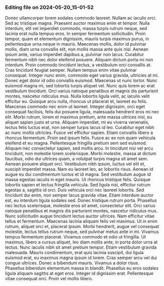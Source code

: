 

### Editing file on 2024-05-20_15-01-52

Donec ullamcorper lorem sodales commodo laoreet. Nullam ac iaculis orci. Sed ac tristique magna. Praesent auctor maximus enim et tempor. Nulla interdum, elit vel imperdiet commodo, massa turpis rutrum neque, sed lacinia erat nulla tempus eros. In semper fermentum sollicitudin. Proin tempor, quam et elementum dignissim, mauris turpis maximus purus, in pellentesque urna neque in mauris. Maecenas mollis, dolor id pulvinar mollis, diam urna convallis elit, non mollis massa ante quis nisl. Aenean ipsum ante, varius imperdiet dapibus a, pulvinar non lacus. Curabitur fermentum nibh nec dolor eleifend posuere. Aliquam dictum porta mi non interdum. Proin commodo tincidunt lectus, a vestibulum orci convallis at. Cras tincidunt feugiat semper. Nullam tempus enim vitae pulvinar consequat. Integer nunc enim, commodo eget varius gravida, ultricies at mi. Donec eget dolor id odio convallis euismod.
Maecenas ut nunc tortor. Nunc euismod magna mi, sed lobortis turpis aliquet vel. Nunc quis lorem ac erat vestibulum tincidunt. Orci varius natoque penatibus et magnis dis parturient montes, nascetur ridiculus mus. Nulla lobortis ligula velit, ac iaculis velit efficitur eu. Quisque arcu nulla, rhoncus ut placerat et, laoreet eu felis. Maecenas commodo nec enim ut laoreet. Integer dignissim, orci eget consequat facilisis, felis dui posuere ligula, malesuada hendrerit eros mi nec elit. Morbi rutrum, lorem et maximus pretium, ante massa ultrices nisl, eu aliquet sapien justo et urna. Aliquam imperdiet, mi eu viverra venenatis, lectus felis luctus erat, non semper turpis lacus id leo. Curabitur eget nibh ac nunc mollis ultricies. Fusce vel efficitur sapien. Etiam convallis libero a rhoncus fermentum.
Proin sed ipsum felis. Fusce ac ex non quam vehicula eleifend et eu magna. Pellentesque fringilla pretium sem sed euismod. Aliquam nec consectetur sapien, sed mollis arcu. In tincidunt nisi vel arcu tincidunt, non molestie lorem scelerisque. Morbi molestie, massa at dictum faucibus, odio dui ultrices quam, a volutpat turpis magna sit amet sem. Aenean posuere aliquet orci. Vestibulum nibh ipsum, luctus vel elit et, suscipit imperdiet massa. Nam eu laoreet leo, ac lobortis risus. Aenean id augue eu dui condimentum luctus et id magna. Sed vestibulum augue id massa egestas iaculis in eget mauris. Ut rhoncus tristique felis. Quisque lobortis sapien et lectus fringilla vehicula. Sed ligula nisi, efficitur rutrum egestas a, sagittis id orci.
Duis vehicula orci nec laoreet lobortis. Sed tincidunt dui enim, non semper lacus gravida vitae. Etiam interdum auctor est, eu interdum ligula sodales sed. Donec tristique rutrum porta. Phasellus nec lectus scelerisque, molestie eros sit amet, consectetur elit. Orci varius natoque penatibus et magnis dis parturient montes, nascetur ridiculus mus. Nunc sollicitudin augue tincidunt lectus auctor ultrices. Nam efficitur vitae tellus et fermentum. Maecenas lacinia aliquam felis vel maximus. Ut in enim rutrum, aliquet orci et, placerat ipsum. Morbi hendrerit, augue vel consequat molestie, lectus tellus rutrum neque, sed pulvinar metus ante in mi. Vivamus tempus fermentum placerat. Vivamus commodo et odio ut fringilla. Ut maximus, libero a cursus aliquet, leo diam mollis ante, in porta dolor urna at lectus. Nunc iaculis nibh sit amet pretium tempor.
Etiam vestibulum gravida malesuada. Mauris condimentum, erat quis lacinia suscipit, dui ligula euismod erat, eu maximus magna ipsum id lorem. Cras semper arcu vel dui congue ultrices. Donec a bibendum mauris. Vivamus a dolor risus. Phasellus bibendum elementum massa in blandit. Phasellus eu eros sodales ligula aliquam sagittis at eget eros. Integer id dignissim erat. Pellentesque vitae consequat orci. Proin vel mollis libero.


